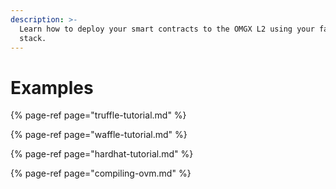 ```yaml
---
description: >-
  Learn how to deploy your smart contracts to the OMGX L2 using your favorite
  stack.
---
```


# Examples

{% page-ref page="truffle-tutorial.md" %}

{% page-ref page="waffle-tutorial.md" %}

{% page-ref page="hardhat-tutorial.md" %}

{% page-ref page="compiling-ovm.md" %}



